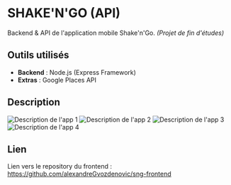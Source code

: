 # SHAKE'N'GO (API)
 
Backend & API de l'application mobile Shake'n'Go. *(Projet de fin d'études)*

## Outils utilisés
- __Backend__ : Node.js (Express Framework)
- __Extras__ : Google Places API
## Description
![Description de l'app 1](https://i.imgur.com/8Kx21K1.jpg)
![Description de l'app 2](https://i.imgur.com/FEZyDfv.jpg)
![Description de l'app 3](https://i.imgur.com/9AdulOP.jpg)
![Description de l'app 4](https://i.imgur.com/XtOQXUL.jpg)
## Lien
Lien vers le repository du frontend : https://github.com/alexandreGvozdenovic/sng-frontend


